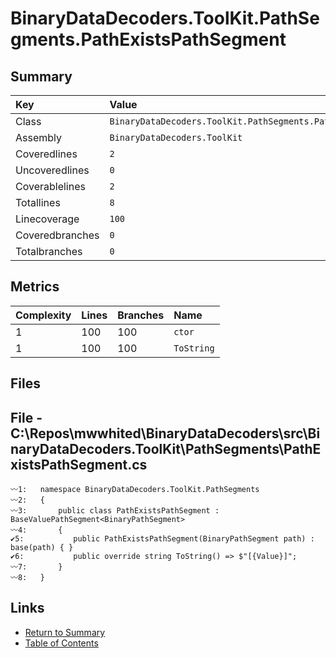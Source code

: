 ﻿# BinaryDataDecoders.ToolKit.PathSegments.PathExistsPathSegment

## Summary

| Key             | Value                                                           |
| :-------------- | :-------------------------------------------------------------- |
| Class           | `BinaryDataDecoders.ToolKit.PathSegments.PathExistsPathSegment` |
| Assembly        | `BinaryDataDecoders.ToolKit`                                    |
| Coveredlines    | `2`                                                             |
| Uncoveredlines  | `0`                                                             |
| Coverablelines  | `2`                                                             |
| Totallines      | `8`                                                             |
| Linecoverage    | `100`                                                           |
| Coveredbranches | `0`                                                             |
| Totalbranches   | `0`                                                             |

## Metrics

| Complexity | Lines | Branches | Name       |
| :--------- | :---- | :------- | :--------- |
| 1          | 100   | 100      | `ctor`     |
| 1          | 100   | 100      | `ToString` |

## Files

## File - C:\Repos\mwwhited\BinaryDataDecoders\src\BinaryDataDecoders.ToolKit\PathSegments\PathExistsPathSegment.cs

```CSharp
〰1:   namespace BinaryDataDecoders.ToolKit.PathSegments
〰2:   {
〰3:       public class PathExistsPathSegment : BaseValuePathSegment<BinaryPathSegment>
〰4:       {
✔5:           public PathExistsPathSegment(BinaryPathSegment path) : base(path) { }
✔6:           public override string ToString() => $"[{Value}]";
〰7:       }
〰8:   }
```

## Links

* [Return to Summary](Summary.md)
* [Table of Contents](../TOC.md)

